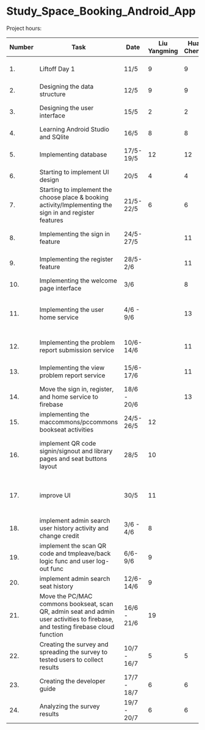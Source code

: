 # Study_Space_Booking_Android_App
Project hours:

| Number | Task | Date |Liu Yangming | Huang Chengyu | Remarks |
| ------ | -------------------- | -------- | ------------- | -------------- | -------------------------------------
| 1. | Liftoff Day 1 | 11/5 | 9 | 9 | Meeting the mentor and discussing on some tools to use |
| 2. | Designing the data structure | 12/5 | 9 | 9 | Drawing the entity relationship diagram |
| 3. | Designing the user interface | 15/5 | 2 | 2 | Designing the user interface using the figma platform |
| 4. | Learning Android Studio and SQlite | 16/5 | 8 | 8 | Geting familiar of the documentations |
| 5. | Implementing database | 17/5-19/5 | 12 | 12 | Implementing database helper and database manager |
| 6. | Starting to implement UI design | 20/5 | 4 | 4 | Using Material Design open-source package |
| 7. | Starting to implement the choose place & booking activity/Implementing the sign in and register features | 21/5- 22/5 | 6 | 6 | Implementing the interfaces |
| 8. | Implementing the sign in feature	| 24/5-27/5	 | | 11 | Implementing the sign in feature with the local database |
| 9. | Implementing the register feature | 28/5-2/6	| |11	| Implementing the register feature with the local database |
| 10.	| Implementing the welcome page interface	| 3/6	| | 8	| Implementing the bottom navigation bar | 
| 11.	| Implementing the user home service | 4/6 - 9/6 | |13 | Implementing the home service where the user can view the future bookings and booking history |
| 12.	| Implementing the problem report submission service | 10/6-14/6 | | 11 | Implementing the problem report submission with firebase |
| 13.	| Implementing the view problem report service | 15/6-17/6	| | 11 |Implementing the view problem report with firebase |
| 14.	| Move the sign in, register, and home service to firebase | 18/6 - 20/6 | | 13 |	Changing the source used by the repository of the service |
| 15.	| implementing the maccommons/pccommons bookseat activities |	24/5-26/5 |	12 | | implement the logic for booking seats activities on local SQLite database |
| 16.	| implement QR code signin/signout and library pages and seat buttons layout | 28/5 | 10 |	| implement QR code scanner and used grid layout and constraint layout to implement two libraries |
| 17.	| improve UI | 30/5	| 11 | 	| add corresponding library pictures to bookings, change old UI layouts and new color themes to improve UI |
| 18.	| implement admin search user history activity and change credit | 3/6 - 4/6 | 8 | | Implementing admin view user and seat history on local SQlite database |
| 19.	| implement the scan QR code and tmpleave/back logic func and user log-out func | 6/6-9/6	| 9	| | implement the logic to signin/out/templeave/back using QR code on Local Sqlite database |
| 20.	| implement admin search seat history	| 12/6-14/6	| 9	| | Implementing the admin view seat history activities |
| 21.	| Move the PC/MAC commons bookseat, scan QR, admin seat and admin user activities to firebase, and testing firebase cloud function | 16/6 - 21/6 | 19	| | Changing the source used by the repository of the service |
| 22. | Creating the survey and spreading the survey to tested users to collect results | 10/7 - 16/7 | 5 | 5 | Preparing the materials and instructions for users during their testing|
| 23. | Creating the developer guide | 17/7 - 18/7 | 6 | 6 | Using diagram to facilitate the user understanding in the developer guide |
| 24. | Analyzing the survey results | 19/7 - 20/7 | 6 | 6 | Summarizing the survey reuslts in the document |

